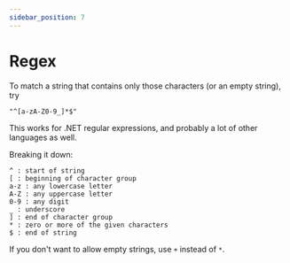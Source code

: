 ```yaml
---
sidebar_position: 7
---
```


# Regex

To match a string that contains only those characters (or an empty string), try

```
"^[a-zA-Z0-9_]*$"
```

This works for .NET regular expressions, and probably a lot of other languages as well.

Breaking it down:

```
^ : start of string
[ : beginning of character group
a-z : any lowercase letter
A-Z : any uppercase letter
0-9 : any digit
_ : underscore
] : end of character group
* : zero or more of the given characters
$ : end of string
```

If you don't want to allow empty strings, use `+` instead of `*`.